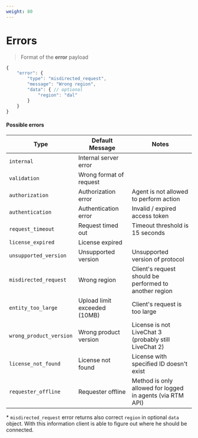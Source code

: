 ```yaml
---
weight: 80
---
```

# Errors

> Format of the **error** payload

```js
{
	"error": {
		"type": "misdirected_request",
		"message": "Wrong region",
		"data": { // optional
			"region": "dal"
		}
	}
}
```

#### Possible errors

| Type                    | Default Message              | Notes                                                     |
| ----------------------- | ---------------------------- | --------------------------------------------------------- |
| `internal`              | Internal server error        |                                                           |
| `validation`            | Wrong format of request      |                                                           |
| `authorization`         | Authorization error          | Agent is not allowed to perform action                    |
| `authentication`        | Authentication error         | Invalid / expired access token                            |
| `request_timeout`       | Request timed out            | Timeout threshold is 15 seconds                           |
| `license_expired`       | License expired              |                                                           |
| `unsupported_version`   | Unsupported version          | Unsupported version of protocol                           |
| `misdirected_request`   | Wrong region                 | Client's request should be performed to another region    |
| `entity_too_large`      | Upload limit exceeded (10MB) | Client's request is too large                             |
| `wrong_product_version` | Wrong product version        | License is not LiveChat 3 (probably still LiveChat 2)     |
| `license_not_found`     | License not found            | License with specified ID doesn't exist                   |
| `requester_offline`     | Requester offline            | Method is only allowed for logged in agents (via RTM API) |



\* `misdirected_request` error returns also correct `region` in optional `data` object.
With this information client is able to figure out where he should be connected.


